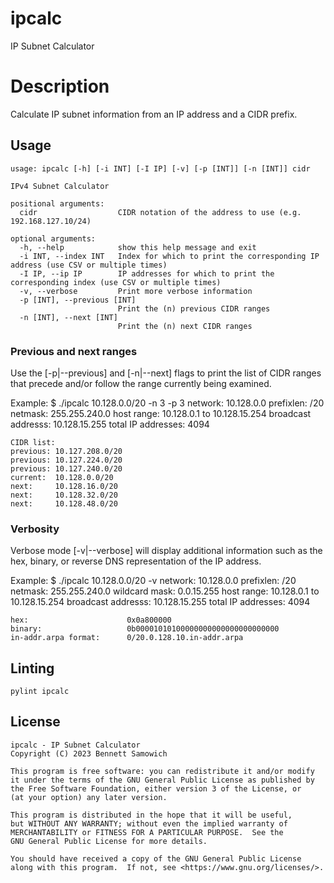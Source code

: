 # ipcalc

IP Subnet Calculator

# Description

Calculate IP subnet information from an IP address and a CIDR prefix.

## Usage

    usage: ipcalc [-h] [-i INT] [-I IP] [-v] [-p [INT]] [-n [INT]] cidr

    IPv4 Subnet Calculator

    positional arguments:
      cidr                  CIDR notation of the address to use (e.g. 192.168.127.10/24)

    optional arguments:
      -h, --help            show this help message and exit
      -i INT, --index INT   Index for which to print the corresponding IP address (use CSV or multiple times)
      -I IP, --ip IP        IP addresses for which to print the corresponding index (use CSV or multiple times)
      -v, --verbose         Print more verbose information
      -p [INT], --previous [INT]
                            Print the (n) previous CIDR ranges
      -n [INT], --next [INT]
                            Print the (n) next CIDR ranges

### Previous and next ranges

Use the [-p|--previous] and [-n|--next] flags to print the list of CIDR ranges
that precede and/or follow the range currently being examined.

Example:
    $ ./ipcalc 10.128.0.0/20 -n 3 -p 3
    network:                  10.128.0.0
    prefixlen:                /20
    netmask:                  255.255.240.0
    host range:               10.128.0.1 to 10.128.15.254
    broadcast addresss:       10.128.15.255
    total IP addresses:       4094


    CIDR list:
    previous: 10.127.208.0/20
    previous: 10.127.224.0/20
    previous: 10.127.240.0/20
    current:  10.128.0.0/20
    next:     10.128.16.0/20
    next:     10.128.32.0/20
    next:     10.128.48.0/20


### Verbosity

Verbose mode [-v|--verbose] will display additional information such as the
hex, binary, or reverse DNS representation of the IP address.

Example:
    $ ./ipcalc 10.128.0.0/20 -v
    network:                  10.128.0.0
    prefixlen:                /20
    netmask:                  255.255.240.0
    wildcard mask:            0.0.15.255
    host range:               10.128.0.1 to 10.128.15.254
    broadcast addresss:       10.128.15.255
    total IP addresses:       4094

    hex:                      0x0a800000
    binary:                   0b00001010100000000000000000000000
    in-addr.arpa format:      0/20.0.128.10.in-addr.arpa


## Linting

    pylint ipcalc


## License

    ipcalc - IP Subnet Calculator
    Copyright (C) 2023 Bennett Samowich

    This program is free software: you can redistribute it and/or modify
    it under the terms of the GNU General Public License as published by
    the Free Software Foundation, either version 3 of the License, or
    (at your option) any later version.

    This program is distributed in the hope that it will be useful,
    but WITHOUT ANY WARRANTY; without even the implied warranty of
    MERCHANTABILITY or FITNESS FOR A PARTICULAR PURPOSE.  See the
    GNU General Public License for more details.

    You should have received a copy of the GNU General Public License
    along with this program.  If not, see <https://www.gnu.org/licenses/>.
